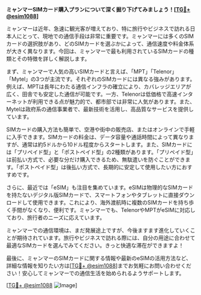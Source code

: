 **ミャンマーSIMカード購入プランについて深く掘り下げてみましょう！[[TG💪+ @esim1088](https://t.me/s/esim1088)]**

ミャンマーは近年、急速に観光客が増えており、特に旅行やビジネスで訪れる日本人にとって、現地での通信手段は非常に重要です。ミャンマーには多くのSIMカードの選択肢があり、どのSIMカードを選ぶかによって、通信速度や料金体系が大きく異なります。今回は、ミャンマーで最も利用されているSIMカードの種類とその特徴を詳しく解説します。

まず、ミャンマーで人気の高いSIMカードと言えば、「MPT」「Telenor」「Mytel」の3つが主流です。それぞれのSIMカードには異なる強みがあります。例えば、MPTは長年にわたる通信インフラの確立により、カバレッジエリアが広く、田舎でも安定した通信が可能です。一方、Telenorは低価格で高速インターネットが利用できる点が魅力的で、都市部では非常に人気があります。また、Mytelは政府系の通信事業者で、最新技術を活用し、高品質なサービスを提供しています。

SIMカードの購入方法も簡単で、空港や街中の販売店、またはオンラインで手軽に入手できます。SIMカードの料金は、データ容量や通話時間によって異なりますが、通常は約5ドルから10ドル程度からスタートします。また、SIMカードには「プリペイド型」と「ポストペイド型」の2種類があります。「プリペイド型」は前払い方式で、必要な分だけ購入できるため、無駄遣いを防ぐことができます。「ポストペイド型」は後払い方式で、長期的に安定して使用したい方におすすめです。

さらに、最近では「eSIM」も注目を集めています。eSIMは物理的なSIMカードを持たないデジタル版SIMカードで、スマートフォンやタブレットに直接ダウンロードして使用できます。これにより、海外渡航時に複数のSIMカードを持ち歩く手間がなくなり、便利です。ミャンマーでも、TelenorやMPTがeSIMに対応しており、旅行者のニーズに応えています。

ミャンマーでの通信環境は、まだ発展途上ですが、今後ますます進化していくことが期待されています。旅行やビジネスで訪れる際には、自分の用途に合わせて最適なSIMカードを選んでみてください。きっと快適な滞在ができますよ！

最後に、ミャンマーのSIMカードに関する情報や最新のeSIMの活用方法など、詳細な情報を知りたい方は[[TG💪+ @esim1088](https://t.me/s/esim1088)]までお気軽にお問い合わせください！安心してミャンマーでの通信生活を始められるようサポートします。

[[TG💪+ @esim1088](https://t.me/s/esim1088) ![Image](https://i.postimg.cc/Y0z9fWf4/image.png)]